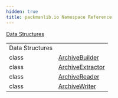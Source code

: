 ```yaml
---
hidden: true
title: packmanlib.io Namespace Reference
---
```


[Data Structures](#nested-classes)

|  |  |
|----|----|
| Data Structures |  |
| class   | <a href="classpackmanlib_1_1io_1_1_archive_builder.md">ArchiveBuilder</a> |
| class   | <a href="classpackmanlib_1_1io_1_1_archive_extractor.md">ArchiveExtractor</a> |
| class   | <a href="classpackmanlib_1_1io_1_1_archive_reader.md">ArchiveReader</a> |
| class   | <a href="classpackmanlib_1_1io_1_1_archive_writer.md">ArchiveWriter</a> |

